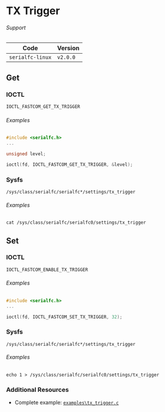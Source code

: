 # TX Trigger

###### Support
| Code         | Version
| ------------ | --------
| `serialfc-linux` | `v2.0.0`


## Get
### IOCTL
```c
IOCTL_FASTCOM_GET_TX_TRIGGER
```

###### Examples
```c
#include <serialfc.h>
...

unsigned level;

ioctl(fd, IOCTL_FASTCOM_GET_TX_TRIGGER, &level);
```

### Sysfs
```
/sys/class/serialfc/serialfc*/settings/tx_trigger
```

###### Examples
```
cat /sys/class/serialfc/serialfc0/settings/tx_trigger
```


## Set
### IOCTL
```c
IOCTL_FASTCOM_ENABLE_TX_TRIGGER
```

###### Examples
```c
#include <serialfc.h>
...

ioctl(fd, IOCTL_FASTCOM_SET_TX_TRIGGER, 32);
```

### Sysfs
```
/sys/class/serialfc/serialfc*/settings/tx_trigger
```

###### Examples
```
echo 1 > /sys/class/serialfc/serialfc0/settings/tx_trigger
```


### Additional Resources
- Complete example: [`examples\tx_trigger.c`](https://github.com/commtech/serialfc-linux/blob/master/examples/tx_trigger.c)
